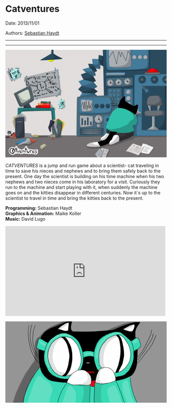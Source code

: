 # Catventures

Date: 2013/11/01

Authors: [Sebastian Haydt](http://derhintergrund.com)

---
---

![](a0b1a50d0a7b85d3b354c59d98a31a65-Wallpaper.jpg)  

_CATVENTURES_ is a jump and run game about a scientist- cat traveling in time to save his nieces and nephews and to bring them safely back to the present. One day the scientist is building on his time machine when his two nephews and two nieces come in his laboratory for a visit. Curiously they run to the machine and start playing with it, when suddenly the machine goes on and the kitties disappear in different centuries. Now it´s up to the scientist to travel in time and bring the kitties back to the present.

__Programming:__ Sebastian Haydt  
__Graphics & Animation:__ Maike Koller  
__Music:__ David Lugo

<iframe src="https://player.vimeo.com/video/78214646?title=0&byline=0&portrait=0" width="500" height="281" frameborder="0" webkitallowfullscreen mozallowfullscreen allowfullscreen></iframe>

![](Bildschirmfoto-2013-05-05-um-21.59.08.png)  


